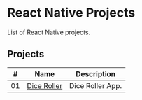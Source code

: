 # React Native Projects

List of React Native projects.

## Projects

|  #  | Name                                                | Description           |
| ----| ----------------------------------------------------| ----------------------|
|  01 | [Dice Roller](./dice-roller/README.md)              | Dice Roller App.      |
